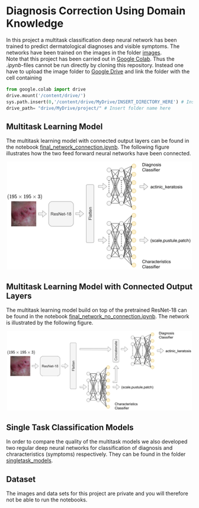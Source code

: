 # Diagnosis Correction Using Domain Knowledge
In this project a multitask classification deep neural network has been trained to predict dermatological diagnoses and visible symptoms. The networks have been trained on the images in the folder <a href="https://github.com/multitask_learning/CSTR/blob/main/images/">images</a>.<br>
Note that this project has been carried out in <a href="https://colab.research.google.com/">Google Colab</a>. Thus the *.ipynb*-files cannot be run directly by cloning this repository. Instead one have to upload the image folder to <a href="https://drive.google.com/">Google Drive</a> and link the folder with the cell containing

```python
from google.colab import drive
drive.mount('/content/drive/')
sys.path.insert(0,'/content/drive/MyDrive/INSERT_DIRECTORY_HERE') # Insert folder name here
drive_path= "drive/MyDrive/project/" # Insert folder name here
```
## Multitask Learning Model
The multitask learning model with connected output layers can be found in the notebook <a href="https://github.com/multitask_learning/CSTR/blob/main/final_network_connection/">final_network_connection.ipynb</a>. The following figure illustrates how the two feed forward neural networks have been connected.
<p align="center"><img src="https://github.com/AntonRydahl/multitask_learning/blob/main/figures/combined_classifier.png" alt="drawing" width="500"/></p>

## Multitask Learning Model with Connected Output Layers
The multitask learning model build on top of the pretrained ResNet-18 can be found in the notebook <a href="https://github.com/multitask_learning/CSTR/blob/main/final_network_no_connection/">final_network_no_connection.ipynb</a>. The network is illustrated by the following figure.
<p align="center"><img src="https://github.com/AntonRydahl/multitask_learning/blob/main/figures/final_classifier.png" alt="drawing" width="500"/></p>

## Single Task Classification Models
In order to compare the quality of the multitask models we also developed two regular deep neural networks for classification of diagnosis and chraracteristics (symptoms) respectively. They can be found in the folder <a href="https://github.com/multitask_learning/CSTR/blob/main/singletask_models/">singletask_models</a>.

## Dataset
The images and data sets for this project are private and you will therefore not be able to run the notebooks. 